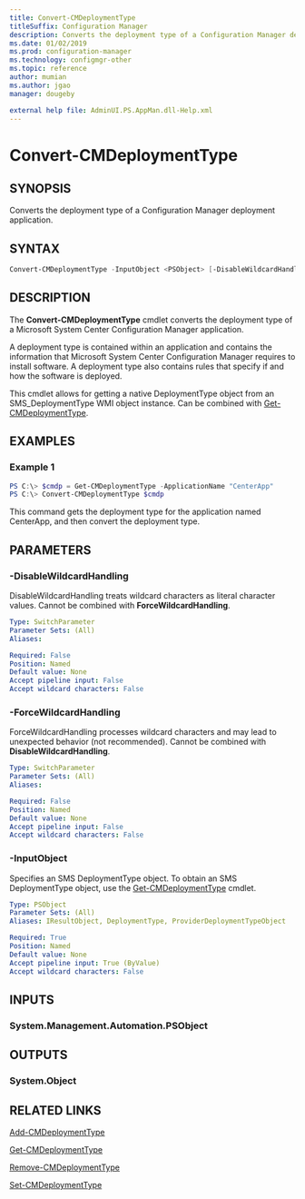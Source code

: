 ```yaml
---
title: Convert-CMDeploymentType
titleSuffix: Configuration Manager
description: Converts the deployment type of a Configuration Manager deployment application.
ms.date: 01/02/2019
ms.prod: configuration-manager
ms.technology: configmgr-other
ms.topic: reference
author: mumian
ms.author: jgao
manager: dougeby

external help file: AdminUI.PS.AppMan.dll-Help.xml
---
```


# Convert-CMDeploymentType

## SYNOPSIS

Converts the deployment type of a Configuration Manager deployment application.

## SYNTAX

```powershell
Convert-CMDeploymentType -InputObject <PSObject> [-DisableWildcardHandling] [-ForceWildcardHandling]
```

## DESCRIPTION

The **Convert-CMDeploymentType** cmdlet converts the deployment type of a Microsoft System Center Configuration Manager application.

A deployment type is contained within an application and contains the information that Microsoft System Center Configuration Manager requires to install software.
A deployment type also contains rules that specify if and how the software is deployed.

This cmdlet allows for getting a native DeploymentType object from an SMS_DeploymentType WMI object instance. Can be combined with [Get-CMDeploymentType](Get-CMDeploymentType.md).

## EXAMPLES

### Example 1

```powershell
PS C:\> $cmdp = Get-CMDeploymentType -ApplicationName "CenterApp"
PS C:\> Convert-CMDeploymentType $cmdp
```

This command gets the deployment type for the application named CenterApp, and then convert the deployment type.

## PARAMETERS

### -DisableWildcardHandling

DisableWildcardHandling treats wildcard characters as literal character values. Cannot be combined with **ForceWildcardHandling**.

```yaml
Type: SwitchParameter
Parameter Sets: (All)
Aliases:

Required: False
Position: Named
Default value: None
Accept pipeline input: False
Accept wildcard characters: False
```

### -ForceWildcardHandling

ForceWildcardHandling processes wildcard characters and may lead to unexpected behavior (not recommended). Cannot be combined with **DisableWildcardHandling**.

```yaml
Type: SwitchParameter
Parameter Sets: (All)
Aliases:

Required: False
Position: Named
Default value: None
Accept pipeline input: False
Accept wildcard characters: False
```

### -InputObject

Specifies an SMS DeploymentType object. To obtain an SMS DeploymentType object, use the [Get-CMDeploymentType](Get-CMDeploymentType.md) cmdlet.

```yaml
Type: PSObject
Parameter Sets: (All)
Aliases: IResultObject, DeploymentType, ProviderDeploymentTypeObject

Required: True
Position: Named
Default value: None
Accept pipeline input: True (ByValue)
Accept wildcard characters: False
```

## INPUTS

### System.Management.Automation.PSObject

## OUTPUTS

### System.Object

## RELATED LINKS

[Add-CMDeploymentType](Add-CMDeploymentType.md)

[Get-CMDeploymentType](Add-CMDeploymentType.md)

[Remove-CMDeploymentType](Remove-CMDeploymentType.md)

[Set-CMDeploymentType](Set-CMDeploymentType.md)
